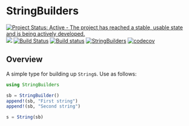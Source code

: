# StringBuilders

[![Project Status: Active - The project has reached a stable, usable state and is being actively developed.](http://www.repostatus.org/badges/latest/active.svg)](http://www.repostatus.org/#active)
![](https://github.com/davidanthoff/StringBuilders.jl/workflows/.github/workflows/ci-workflow.yml/badge.svg)
[![Build Status](https://travis-ci.org/davidanthoff/StringBuilders.jl.svg?branch=master)](https://travis-ci.org/davidanthoff/StringBuilders.jl)
[![Build status](https://ci.appveyor.com/api/projects/status/sq0vldeasb7onq0h/branch/master?svg=true)](https://ci.appveyor.com/project/davidanthoff/stringbuilders-jl/branch/master)
[![StringBuilders](http://pkg.julialang.org/badges/StringBuilders_0.6.svg)](http://pkg.julialang.org/?pkg=StringBuilders)
[![codecov](https://codecov.io/gh/davidanthoff/StringBuilders.jl/branch/master/graph/badge.svg)](https://codecov.io/gh/davidanthoff/StringBuilders.jl)

## Overview

A simple type for building up ``String``s. Use as follows:

````julia
using StringBuilders

sb = StringBuilder()
append!(sb, "First string")
append!(sb, "Second string")

s = String(sb)
````

